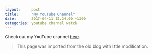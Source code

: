 ```yaml
---
layout:     post
title:      "My YouTube Channel"
date:       2017-04-11 15:34:00 +1300
categories: youtube channel watch
---
```


Check out my YouTube channel [here](https://youtube.com/RichieBendall).

> This page was imported from the old blog with little modification.
